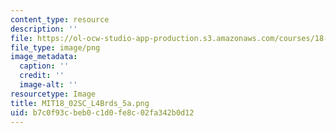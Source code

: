 ```yaml
---
content_type: resource
description: ''
file: https://ol-ocw-studio-app-production.s3.amazonaws.com/courses/18-02sc-multivariable-calculus-fall-2010/b7c0f93cbeb0c1d0fe8c02fa342b0d12_MIT18_02SC_L4Brds_5a.png
file_type: image/png
image_metadata:
  caption: ''
  credit: ''
  image-alt: ''
resourcetype: Image
title: MIT18_02SC_L4Brds_5a.png
uid: b7c0f93c-beb0-c1d0-fe8c-02fa342b0d12
---
```

